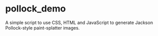 # pollock_demo
A simple script to use CSS, HTML and JavaScript to generate Jackson Pollock-style paint-splatter images.
